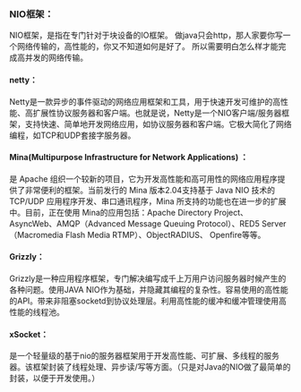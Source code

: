 ### NIO框架：
NIO框架，是指在专门针对于块设备的IO框架。
做java只会http，那人家要你写一个网络传输的，高性能的，你又不知道如何是好了。
所以需要明白怎么样才能完成高并发的网络传输。

#### netty：
Netty是一款异步的事件驱动的网络应用框架和工具，用于快速开发可维护的高性能、高扩展性协议服务器和客户端。也就是说，Netty是一个NIO客户端/服务器框架，支持快速、简单地开发网络应用，如协议服务器和客户端。它极大简化了网络编程，如TCP和UDP套接字服务器。

#### Mina(Multipurpose Infrastructure for Network Applications) ：
是 Apache 组织一个较新的项目，它为开发高性能和高可用性的网络应用程序提供了非常便利的框架。当前发行的 Mina 版本2.04支持基于 Java NIO 技术的 TCP/UDP 应用程序开发、串口通讯程序，Mina 所支持的功能也在进一步的扩展中。目前，正在使用 Mina的应用包括：Apache Directory Project、AsyncWeb、AMQP（Advanced Message Queuing Protocol）、RED5 Server（Macromedia  Flash Media RTMP）、ObjectRADIUS、 Openfire等等。

#### Grizzly：
Grizzly是一种应用程序框架，专门解决编写成千上万用户访问服务器时候产生的各种问题。使用JAVA NIO作为基础，并隐藏其编程的复杂性。容易使用的高性能的API。带来非阻塞socketd到协议处理层。利用高性能的缓冲和缓冲管理使用高性能的线程池。

#### xSocket：
是一个轻量级的基于nio的服务器框架用于开发高性能、可扩展、多线程的服务器。该框架封装了线程处理、异步读/写等方面。（只是对Java的NIO做了最简单的封装，以便于开发使用。）

[]()
[]()
[]()
[]()
[]()
[]()
[]()
[]()
[]()
[]()